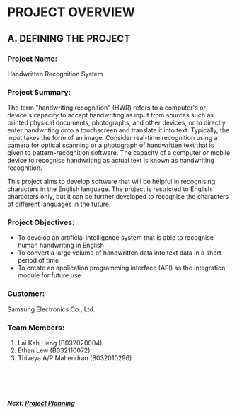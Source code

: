 # PROJECT OVERVIEW

## A. DEFINING THE PROJECT
### Project Name: 
Handwritten Recognition System

### Project Summary:
The term "handwriting recognition" (HWR) refers to a computer's or device's capacity to accept handwriting as input from sources such as printed physical documents, photographs, and other devices, or to directly enter handwriting onto a touchscreen and translate it into text. Typically, the input takes the form of an image. Consider real-time recognition using a camera for optical scanning or a photograph of handwritten text that is given to pattern-recognition software. The capacity of a computer or mobile device to recognise handwriting as actual text is known as handwriting recognition.

This project aims to develop software that will be helpful in recognising characters in the English language. The project is restricted to English characters only, but it can be further developed to recognise the characters of different languages in the future.

### Project Objectives:
+ To develop an artificial intelligence system that is able to recognise human handwriting in English
+ To convert a large volume of handwritten data into text data in a short period of time
+ To create an application programming interface (API) as the integration module for future use

### Customer: 
Samsung Electronics Co., Ltd.

### Team Members: 
1. Lai Kah Heng (B032020004)
2. Ethan Lew (B032110072)
3. Thiveya A/P Mahendran (B032010296)

<br><br><br>
##### Next: [Project Planning](B-PROJECT_PLANNING.md)
